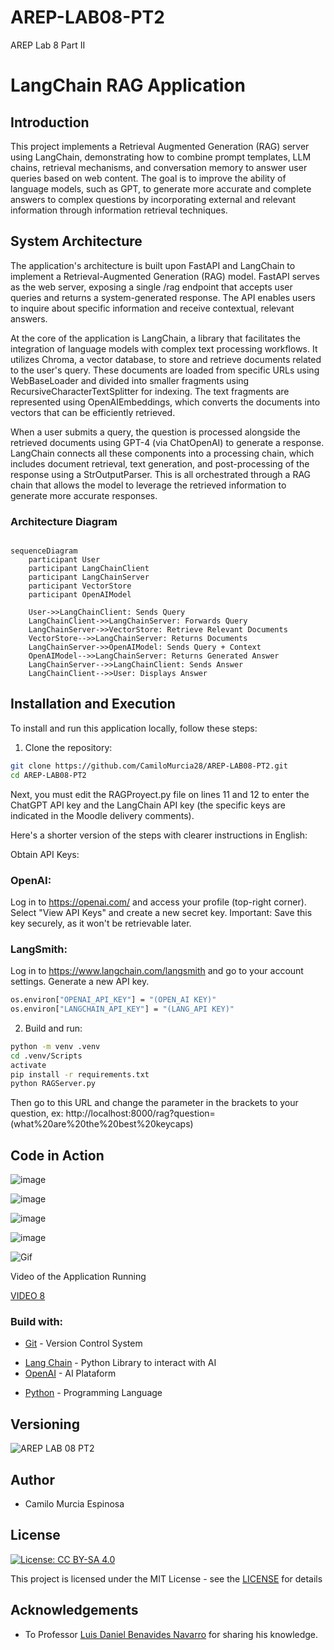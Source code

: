 # AREP-LAB08-PT2
AREP Lab 8 Part II

# LangChain RAG Application

## Introduction

This project implements a Retrieval Augmented Generation (RAG) server using LangChain, demonstrating how to combine prompt templates, LLM chains, retrieval mechanisms, and conversation memory to answer user queries based on web content. The goal is to improve the ability of language models, such as GPT, to generate more accurate and complete answers to complex questions by incorporating external and relevant information through information retrieval techniques.

## System Architecture

The application's architecture is built upon FastAPI and LangChain to implement a Retrieval-Augmented Generation (RAG) model. FastAPI serves as the web server, exposing a single /rag endpoint that accepts user queries and returns a system-generated response. The API enables users to inquire about specific information and receive contextual, relevant answers.

At the core of the application is LangChain, a library that facilitates the integration of language models with complex text processing workflows. It utilizes Chroma, a vector database, to store and retrieve documents related to the user's query. These documents are loaded from specific URLs using WebBaseLoader and divided into smaller fragments using RecursiveCharacterTextSplitter for indexing. The text fragments are represented using OpenAIEmbeddings, which converts the documents into vectors that can be efficiently retrieved.

When a user submits a query, the question is processed alongside the retrieved documents using GPT-4 (via ChatOpenAI) to generate a response. LangChain connects all these components into a processing chain, which includes document retrieval, text generation, and post-processing of the response using a StrOutputParser. This is all orchestrated through a RAG chain that allows the model to leverage the retrieved information to generate more accurate responses.

### Architecture Diagram

```mermaid

sequenceDiagram
    participant User
    participant LangChainClient
    participant LangChainServer
    participant VectorStore
    participant OpenAIModel

    User->>LangChainClient: Sends Query
    LangChainClient->>LangChainServer: Forwards Query
    LangChainServer->>VectorStore: Retrieve Relevant Documents
    VectorStore-->>LangChainServer: Returns Documents
    LangChainServer->>OpenAIModel: Sends Query + Context
    OpenAIModel-->>LangChainServer: Returns Generated Answer
    LangChainServer-->>LangChainClient: Sends Answer
    LangChainClient-->>User: Displays Answer
```

## Installation and Execution

To install and run this application locally, follow these steps: 

1. Clone the repository:

```bash
git clone https://github.com/CamiloMurcia28/AREP-LAB08-PT2.git
cd AREP-LAB08-PT2
```

Next, you must edit the RAGProyect.py file on lines 11 and 12 to enter the ChatGPT API key and the LangChain API key (the specific keys are indicated in the Moodle delivery comments).

Here's a shorter version of the steps with clearer instructions in English:

Obtain API Keys:

### OpenAI:

Log in to https://openai.com/ and access your profile (top-right corner).
Select "View API Keys" and create a new secret key.
Important: Save this key securely, as it won't be retrievable later.

### LangSmith:

Log in to https://www.langchain.com/langsmith and go to your account settings.
Generate a new API key.

```bash
os.environ["OPENAI_API_KEY"] = "(OPEN_AI KEY)"
os.environ["LANGCHAIN_API_KEY"] = "(LANG_API KEY)"
```

2. Build and run:

```bash
python -m venv .venv
cd .venv/Scripts
activate
pip install -r requirements.txt
python RAGServer.py
```
Then go to this URL and change the parameter in the brackets to your question, ex: 
http://localhost:8000/rag?question=(what%20are%20the%20best%20keycaps)

## Code in Action

![image](https://github.com/user-attachments/assets/a970d106-93e7-4332-a518-55f69c1d9afc)

![image](https://github.com/user-attachments/assets/b8c8b92d-cebf-4a1d-8c1a-7470345db362)

![image](https://github.com/user-attachments/assets/e47cfcf1-38ad-41fe-bd34-51d05e766b17)

![image](https://github.com/user-attachments/assets/1e7140bf-3f23-47e6-b89d-57ef328be289)

![Gif](https://github.com/CamiloMurcia28/AREP-LAB08-PT2.git/GifRunning.gif)


Video of the Application Running

[VIDEO 8](https://youtu.be/SFR3dDg2lzk)

### Build with:
    
* [Git](https://git-scm.com) - Version Control System
- [Lang Chain](https://python.langchain.com/docs/get_started/introduction) - Python Library to interact with AI
- [OpenAI](https://openai.com/) - AI Plataform
* [Python](https://www.python.org/) - Programming Language

## Versioning

![AREP LAB 08 PT2](https://img.shields.io/badge/AREP_LAB_08_PT2-v1.0.0-blue)

## Author

- Camilo Murcia Espinosa

## License

[![License: CC BY-SA 4.0](https://licensebuttons.net/l/by-sa/4.0/88x31.png)](https://creativecommons.org/licenses/by-sa/4.0/deed.es)

This project is licensed under the MIT License - see the [LICENSE](LICENSE) for details

## Acknowledgements

- To Professor [Luis Daniel Benavides Navarro](https://ldbn.is.escuelaing.edu.co) for sharing his knowledge.
